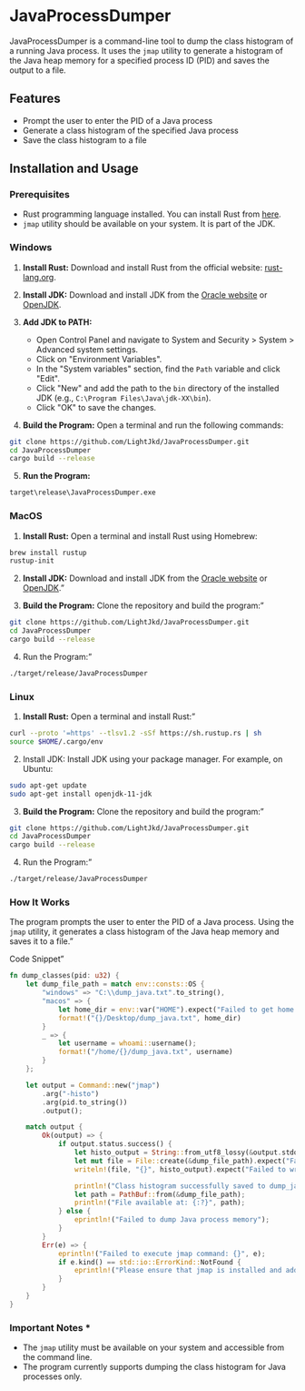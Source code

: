 # JavaProcessDumper

JavaProcessDumper is a command-line tool to dump the class histogram of a running Java process. It uses the `jmap` utility to generate a histogram of the Java heap memory for a specified process ID (PID) and saves the output to a file.

## Features
- Prompt the user to enter the PID of a Java process
- Generate a class histogram of the specified Java process
- Save the class histogram to a file

## Installation and Usage

### Prerequisites
- Rust programming language installed. You can install Rust from [here](https://www.rust-lang.org/tools/install).
- `jmap` utility should be available on your system. It is part of the JDK.

### Windows

1. **Install Rust:**
   Download and install Rust from the official website: [rust-lang.org](https://www.rust-lang.org/tools/install).

2. **Install JDK:**
   Download and install JDK from the [Oracle website](https://www.oracle.com/java/technologies/javase-downloads.html) or [OpenJDK](https://jdk.java.net/).

3. **Add JDK to PATH:**
   - Open Control Panel and navigate to System and Security > System > Advanced system settings.
   - Click on "Environment Variables".
   - In the "System variables" section, find the `Path` variable and click "Edit".
   - Click "New" and add the path to the `bin` directory of the installed JDK (e.g., `C:\Program Files\Java\jdk-XX\bin`).
   - Click "OK" to save the changes.

4. **Build the Program:**
Open a terminal and run the following commands:
```sh
git clone https://github.com/LightJkd/JavaProcessDumper.git
cd JavaProcessDumper
cargo build --release

```

5. **Run the Program:**
```sh
target\release\JavaProcessDumper.exe
```

### MacOS

1. **Install Rust:**
Open a terminal and install Rust using Homebrew:
```sh
brew install rustup
rustup-init
```
2. **Install JDK:** 
Download and install JDK from the [Oracle website](https://www.oracle.com/java/technologies/javase-downloads.html) or [OpenJDK](https://jdk.java.net/).”

3. **Build the Program:** 
Clone the repository and build the program:”
```sh
git clone https://github.com/LightJkd/JavaProcessDumper.git
cd JavaProcessDumper
cargo build --release
```

4. Run the Program:”
```sh
./target/release/JavaProcessDumper
```

### Linux

1. **Install Rust:** 
Open a terminal and install Rust:”
```sh
curl --proto '=https' --tlsv1.2 -sSf https://sh.rustup.rs | sh
source $HOME/.cargo/env
```

2. Install JDK:
Install JDK using your package manager. For example, on Ubuntu:
```sh
sudo apt-get update
sudo apt-get install openjdk-11-jdk
```
3. **Build the Program:** 
Clone the repository and build the program:”
```sh
git clone https://github.com/LightJkd/JavaProcessDumper.git
cd JavaProcessDumper
cargo build --release
```
4. Run the Program:”
```sh
./target/release/JavaProcessDumper
```

### How It Works 
The program prompts the user to enter the PID of a Java process. Using the `jmap` utility, it
generates a class histogram of the Java heap memory and saves it to a file.”

Code Snippet”
```rust
fn dump_classes(pid: u32) {
    let dump_file_path = match env::consts::OS {
        "windows" => "C:\\dump_java.txt".to_string(),
        "macos" => {
            let home_dir = env::var("HOME").expect("Failed to get home directory");
            format!("{}/Desktop/dump_java.txt", home_dir)
        }
        _ => {
            let username = whoami::username();
            format!("/home/{}/dump_java.txt", username)
        }
    };

    let output = Command::new("jmap")
        .arg("-histo")
        .arg(pid.to_string())
        .output();

    match output {
        Ok(output) => {
            if output.status.success() {
                let histo_output = String::from_utf8_lossy(&output.stdout);
                let mut file = File::create(&dump_file_path).expect("Failed to create file");
                writeln!(file, "{}", histo_output).expect("Failed to write to file");

                println!("Class histogram successfully saved to dump_java.txt");
                let path = PathBuf::from(&dump_file_path);
                println!("File available at: {:?}", path);
            } else {
                eprintln!("Failed to dump Java process memory");
            }
        }
        Err(e) => {
            eprintln!("Failed to execute jmap command: {}", e);
            if e.kind() == std::io::ErrorKind::NotFound {
                eprintln!("Please ensure that jmap is installed and added to your PATH");
            }
        }
    }
}

```

### Important Notes * 
* The `jmap` utility must be available on your system and accessible from the command line. 
* The program currently supports dumping the class histogram for Java processes only.

